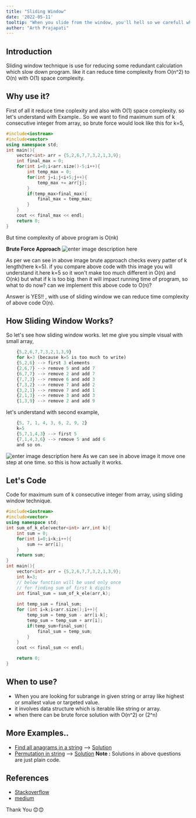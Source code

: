 ```yaml
---
title: "Sliding Window"
date: '2022-05-11'
tooltip: "When you slide from the window, you'll hell so we carefull when looking out of window"
auther: "Arth Prajapati"
---
```

## Introduction

Sliding window technique is use for reducing some redundant calculation which slow down program. like it can reduce time complexity from O(n^2) to O(n) with O(1) space complexity.

## Why use  it?
First of all it reduce time coplexity and also with O(1) space complexity. so let's understand with Example..
So we want to find maximum sum of k consecutive integer from array, so brute force would look like this for k=5,
 

```cpp
#include<iostream>
#include<vector>
using namespace std;
int main(){
    vector<int> arr = {5,2,6,7,7,3,2,1,3,9};
    int final_max = 0;
    for(int i=0;i<arr.size()-5;i++){
        int temp_max = 0;
        for(int j=i;j<i+5;j++){
            temp_max += arr[j];
        }
        if(temp_max>final_max){
            final_max = temp_max;
        }
    }
    cout << final_max << endl;
    return 0;
}
```
But time complexity of above program is O(nk)

 **Brute Force Approach**
 ![enter image description here](https://i.stack.imgur.com/2Dneo.png)

As per we can see in above image brute approach checks every patter of k length(here k=5). if you compare above code with this image you will understand it.here k=5 so it won't make too much different in O(n) and O(nk) but what if k is too big. then it will impact running time of program, so what to do now? can we implement this above code to O(n)?

Answer is YES!! , with use of sliding window we can reduce time complexity of above code O(n). 
 
## How Sliding Window Works?
So let's see how sliding window works.
let me give you simple visual with small array,

```js
    {5,2,6,7,7,3,2,1,3,9}
    for k=3 (because k=5 is too much to write)
    {5,2,6} --> first 3 elements
    {2,6,7} --> remove 5 and add 7 
    {6,7,7} --> remove 2 and add 7
    {7,7,3} --> remove 6 and add 3
    {7,3,2} --> remove 7 and add 2
    {3,2,1} --> remove 7 and add 1
    {2,1,3} --> remove 3 and add 3
    {1,3,9} --> remove 2 and add 9
```
let's understand with second example,
```js
    {5, 7, 1, 4, 3, 6, 2, 9, 2}
    k=5
    {5,7,1,4,3} --> first 5
    {7,1,4,3,6} --> remove 5 and add 6
    and so on.
```

![enter image description here](https://i.stack.imgur.com/F6087.png)
As we can see in above image it move one step at one time. so this is how actually it works.
## Let's Code
Code for maximum sum of k consecutive integer from array, using sliding window technique.

```cpp
#include<iostream>
#include<vector>
using namespace std;
int sum_of_k_ele(vector<int> arr,int k){
    int sum = 0;
    for(int i=0;i<k;i++){
        sum += arr[i];
    }
    return sum;
}
int main(){
    vector<int> arr = {5,2,6,7,7,3,2,1,3,9};
    int k=3;
    // below function will be used only once 
    // for finding sum of first k digits
    int final_sum = sum_of_k_ele(arr,k);
    
    int temp_sum = final_sum;
    for (int i=k;i<arr.size();i++){
        temp_sum = temp_sum - arr[i-k];
        temp_sum = temp_sum + arr[i];
        if(temp_sum>final_sum){
            final_sum = temp_sum;
        } 
    }
    cout << final_sum << endl;

    return 0;
}

``` 
## When to use?

- When you are looking for subrange in given string or array like highest or smallest value or targeted value.
- it involves data structure which is iterable like string or array.
- when there can be brute force solution with O(n^2) or (2^n)

## More Examples..

- [Find all anagrams in a string](https://leetcode.com/problems/find-all-anagrams-in-a-string/) --> [Solution](https://leetcode.com/problems/find-all-anagrams-in-a-string/discuss/1739067/C++-Solution-my-though-Thought-process)
- [Permutation in string](https://leetcode.com/problems/permutation-in-string/) --> [Solution](https://leetcode.com/problems/permutation-in-string/discuss/1762941/C++-Several-Solutions)
**Note :** Solutions in above questions are just plain code.

## References
 

- [Stackoverflow](https://stackoverflow.com/questions/8269916/what-is-sliding-window-algorithm-examples)
- [medium](https://medium.com/outco/how-to-solve-sliding-window-problems-28d67601a66)

Thank You 😊😊